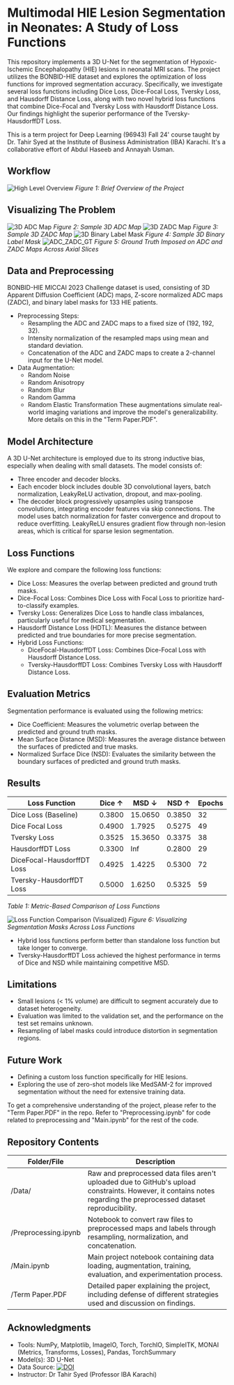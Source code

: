 # Multimodal HIE Lesion Segmentation in Neonates: A Study of Loss Functions
This repository implements a 3D U-Net for the segmentation of Hypoxic-Ischemic Encephalopathy (HIE) lesions in neonatal MRI scans. The project utilizes the BONBID-HIE dataset and explores the optimization of loss functions for improved segmentation accuracy. Specifically, we investigate several loss functions including Dice Loss, Dice-Focal Loss, Tversky Loss, and Hausdorff Distance Loss, along with two novel hybrid loss functions that combine Dice-Focal and Tversky Loss with Hausdorff Distance Loss. Our findings highlight the superior performance of the Tversky-HausdorffDT Loss.

This is a term project for Deep Learning (96943) Fall 24' course taught by Dr. Tahir Syed at the Institute of Business Administration (IBA) Karachi. It's a collaborative effort of Abdul Haseeb and Annayah Usman.

## **Workflow**
![High Level Overview](https://github.com/user-attachments/assets/9f4e1421-1c64-40a1-a57d-1566fd4647c3)
*Figure 1: Brief Overview of the Project*

## **Visualizing The Problem**
![3D ADC Map](https://github.com/user-attachments/assets/12d1a668-e3e4-4316-9b06-2a04861f151a)
*Figure 2: Sample 3D ADC Map*
![3D ZADC Map](https://github.com/user-attachments/assets/40a21a40-2698-4514-b19c-d9bf228bed42)
*Figure 3: Sample 3D ZADC Map*
![3D Binary Label Mask](https://github.com/user-attachments/assets/0a03b60f-68cc-4479-a8e2-c8e91b214d15)
*Figure 4: Sample 3D Binary Label Mask*
![ADC_ZADC_GT](https://github.com/user-attachments/assets/f66316ed-b2b7-4f92-b061-345b5364e01a)
*Figure 5: Ground Truth Imposed on ADC and ZADC Maps Across Axial Slices*

## **Data and Preprocessing**
BONBID-HIE MICCAI 2023 Challenge dataset is used, consisting of 3D Apparent Diffusion Coefficient (ADC) maps, Z-score normalized ADC maps (ZADC), and binary label masks for 133 HIE patients.
* Preprocessing Steps:
  * Resampling the ADC and ZADC maps to a fixed size of (192, 192, 32).
  * Intensity normalization of the resampled maps using mean and standard deviation.
  * Concatenation of the ADC and ZADC maps to create a 2-channel input for the U-Net model.
* Data Augmentation:
  * Random Noise
  * Random Anisotropy
  * Random Blur
  * Random Gamma
  * Random Elastic Transformation
These augmentations simulate real-world imaging variations and improve the model's generalizability. More details on this in the "Term Paper.PDF".

## **Model Architecture**
A 3D U-Net architecture is employed due to its strong inductive bias, especially when dealing with small datasets. The model consists of:
* Three encoder and decoder blocks.
* Each encoder block includes double 3D convolutional layers, batch normalization, LeakyReLU activation, dropout, and max-pooling.
* The decoder block progressively upsamples using transpose convolutions, integrating encoder features via skip connections.
The model uses batch normalization for faster convergence and dropout to reduce overfitting. LeakyReLU ensures gradient flow through non-lesion areas, which is critical for sparse lesion segmentation.

## **Loss Functions**
We explore and compare the following loss functions:
* Dice Loss: Measures the overlap between predicted and ground truth masks.
* Dice-Focal Loss: Combines Dice Loss with Focal Loss to prioritize hard-to-classify examples.
* Tversky Loss: Generalizes Dice Loss to handle class imbalances, particularly useful for medical segmentation.
* Hausdorff Distance Loss (HDTL): Measures the distance between predicted and true boundaries for more precise segmentation.
* Hybrid Loss Functions:
  * DiceFocal-HausdorffDT Loss: Combines Dice-Focal Loss with Hausdorff Distance Loss.
  * Tversky-HausdorffDT Loss: Combines Tversky Loss with Hausdorff Distance Loss.

## **Evaluation Metrics**
Segmentation performance is evaluated using the following metrics:
* Dice Coefficient: Measures the volumetric overlap between the predicted and ground truth masks.
* Mean Surface Distance (MSD): Measures the average distance between the surfaces of predicted and true masks.
* Normalized Surface Dice (NSD): Evaluates the similarity between the boundary surfaces of predicted and ground truth masks.

## **Results**
| Loss Function               | Dice ↑ | MSD ↓   | NSD ↑  | Epochs |
|-----------------------------|--------|---------|--------|--------|
| Dice Loss (Baseline)        | 0.3800 | 15.0650 | 0.3850 | 32     |
| Dice Focal Loss             | 0.4900 | 1.7925  | 0.5275 | 49     |
| Tversky Loss                | 0.3525 | 15.3650 | 0.3375 | 38     |
| HausdorffDT Loss            | 0.3300 | Inf     | 0.2800 | 29     |
| DiceFocal-HausdorffDT Loss  | 0.4925 | 1.4225  | 0.5300 | 72     |
| Tversky-HausdorffDT Loss    | 0.5000 | 1.6250  | 0.5325 | 59     |

*Table 1: Metric-Based Comparison of Loss Functions*

![Loss Function Comparison (Visualized)](https://github.com/user-attachments/assets/8a9c5b0e-6584-429f-9818-c1086981d680)
*Figure 6: Visualizing Segmentation Masks Across Loss Functions*

* Hybrid loss functions perform better than standalone loss function but take longer to converge.
* Tversky-HausdorffDT Loss achieved the highest performance in terms of Dice and NSD while maintaining competitive MSD.

## **Limitations**
* Small lesions (< 1% volume) are difficult to segment accurately due to dataset heterogeneity.
* Evaluation was limited to the validation set, and the performance on the test set remains unknown.
* Resampling of label masks could introduce distortion in segmentation regions.

## **Future Work**
* Defining a custom loss function specifically for HIE lesions.
* Exploring the use of zero-shot models like MedSAM-2 for improved segmentation without the need for extensive training data.

To get a comprehensive understanding of the project, please refer to the "Term Paper.PDF" in the repo. Refer to "Preprocessing.ipynb" for code related to preprocessing and "Main.ipynb" for the rest of the code.

## **Repository Contents**
| Folder/File                                          | Description                                                                                                                            |
| ---------------------------------------------------- | -------------------------------------------------------------------------------------------------------------------------------------- |
| /Data/ | Raw and preprocessed data files aren't uploaded due to GitHub's upload constraints. However, it contains notes regarding the preprocessed dataset reproducibility. |
| /Preprocessing.ipynb | Notebook to convert raw files to preprocessed maps and labels through resampling, normalization, and concatenation.     |
| /Main.ipynb | Main project notebook containing data loading, augmentation, training, evaluation, and experimentation process.     |
| /Term Paper.PDF    | Detailed paper explaining the project, including defense of different strategies used and discussion on findings.    |


## **Acknowledgments**
* Tools: NumPy, Matplotlib, ImageIO, Torch, TorchIO, SimpleITK, MONAI (Metrics, Transforms, Losses), Pandas, TorchSummary
* Model(s): 3D U-Net
* Data Source: [![DOI](https://zenodo.org/badge/DOI/10.5281/zenodo.10602767.svg)](https://doi.org/10.5281/zenodo.10602767)
* Instructor: Dr Tahir Syed (Professor IBA Karachi)
